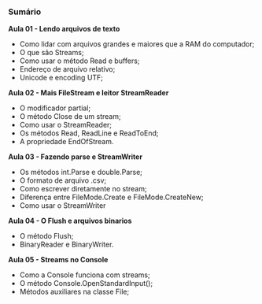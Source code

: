 ### Sumário

**Aula 01 - Lendo arquivos de texto**

- Como lidar com arquivos grandes e maiores que a RAM do computador;
- O que são Streams;
- Como usar o método Read e buffers;
- Endereço de arquivo relativo;
- Unicode e encoding UTF;

**Aula 02 - Mais FileStream e leitor StreamReader**

- O modificador partial;
- O método Close de um stream;
- Como usar o StreamReader;
- Os métodos Read, ReadLine e ReadToEnd;
- A propriedade EndOfStream.

**Aula 03 - Fazendo parse e StreamWriter**

- Os métodos int.Parse e double.Parse;
- O formato de arquivo .csv;
- Como escrever diretamente no stream;
- Diferença entre FileMode.Create e FileMode.CreateNew;
- Como usar o StreamWriter

**Aula 04 - O Flush e arquivos binarios**

- O método Flush;
- BinaryReader e BinaryWriter.

**Aula 05 - Streams no Console**

- Como a Console funciona com streams;
- O método Console.OpenStandardInput();
- Métodos auxiliares na classe File;
